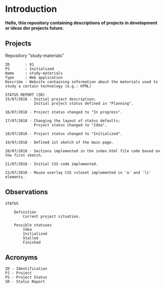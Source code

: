 # Introduction

__Hello, this repository containing descriptions of projects in development or ideas dor projects future.__

## Projects

Repository "study-materials"

    ID       : 01
    PS       : Initialized
    Name     : study-materials
    Type     : Web application
    Describe : Website containing information about the materials used to study a certain technology (e.g.: HTML)

    STATUS REPORT (SR)
    15/07/2018 - Initial project description;
                 Initial project status defined in "Planning".

    16/07/2018 - Project status changed to "In progress".

    17/07/2018 - Changing the layout of status defaults;
                 Project status changed to "Idea".

    18/07/2018 - Project status changed to "Initialized".

    19/07/2018 - Defined 1st sketch of the main page.

    20/07/2018 - Sections implemented in the index.html file code based on the first sketch.

    21/07/2018 - Initial CSS code implemented.

    22/07/2018 - Mouse overlay CSS ruleset implemented in 'a' and 'li' elements.

## Observations

    STATUS

        Definition
            Current project situation.

        Possible statuses
            Idea
            Initialized
            Stalled
            Finished

## Acronyms

    ID - Identification
    PJ - Project
    PS - Project Status
    SR - Status Report